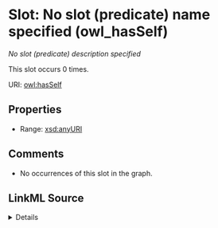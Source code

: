 

# Slot: No slot (predicate) name specified (owl_hasSelf)


_No slot (predicate) description specified_






This slot occurs 0 times.


URI: [owl:hasSelf](http://www.w3.org/2002/07/owl#hasSelf)



<!-- no inheritance hierarchy -->








## Properties

* Range: [xsd:anyURI](http://www.w3.org/2001/XMLSchema#anyURI)





## Comments

* No occurrences of this slot in the graph.



## LinkML Source

<details>

```yaml
name: owl_hasSelf
annotations:
  count:
    tag: count
    value: 0
description: No slot (predicate) description specified
title: No slot (predicate) name specified
comments:
- No occurrences of this slot in the graph.
from_schema: fio-kg
rank: 1000
domain: owl_hasSelf
slot_uri: owl:hasSelf
alias: owl_hasSelf
range: uri

```
</details>